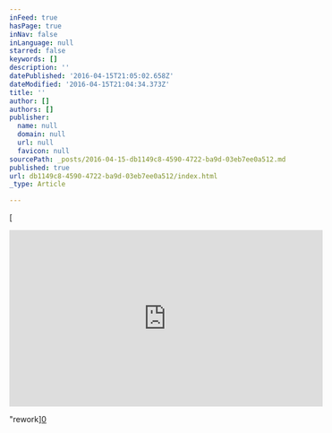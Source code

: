 ```yaml
---
inFeed: true
hasPage: true
inNav: false
inLanguage: null
starred: false
keywords: []
description: ''
datePublished: '2016-04-15T21:05:02.658Z'
dateModified: '2016-04-15T21:04:34.373Z'
title: ''
author: []
authors: []
publisher:
  name: null
  domain: null
  url: null
  favicon: null
sourcePath: _posts/2016-04-15-db1149c8-4590-4722-ba9d-03eb7ee0a512.md
published: true
url: db1149c8-4590-4722-ba9d-03eb7ee0a512/index.html
_type: Article

---
```

[

<iframe width="560" height="315" src="https://www.youtube.com/embed/ucJF8kuimgI" frameborder="0" allowfullscreen="allowfullscreen" style=""></iframe>

"rework][0]

[0]: href
